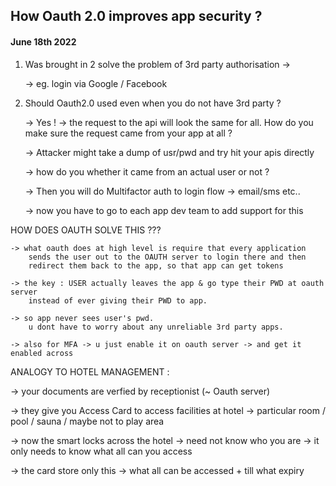 ## How Oauth 2.0 improves app security ?

#### June 18th 2022

1. Was brought in 2 solve the problem of 3rd party authorisation ->

   -> eg. login via Google / Facebook

2. Should Oauth2.0 used even when you do not have 3rd party ? 

    -> Yes ! 
    -> the request to the api will look the same for all. How do you make sure the request came from your app at all ?

    -> Attacker might take a dump of usr/pwd and try hit your apis directly
        
    -> how do you whether it came from an actual user or not ?

    -> Then you will do Multifactor auth to login flow -> email/sms etc..

    -> now you have to go to each app dev team to add support for this

HOW DOES OAUTH SOLVE THIS ???

    -> what oauth does at high level is require that every application
        sends the user out to the OAUTH server to login there and then 
        redirect them back to the app, so that app can get tokens

    -> the key : USER actually leaves the app & go type their PWD at oauth server
        instead of ever giving their PWD to app.

    -> so app never sees user's pwd. 
        u dont have to worry about any unreliable 3rd party apps.

    -> also for MFA -> u just enable it on oauth server -> and get it enabled across
        
ANALOGY TO HOTEL MANAGEMENT :

-> your documents are verfied by receptionist (~ Oauth server)

-> they give you Access Card to access facilities at hotel -> particular room / pool / sauna / maybe not to play area

-> now the smart locks across the hotel -> need not know who you are -> it only needs to know what all can you access

-> the card store only this -> what all can be accessed + till what expiry

